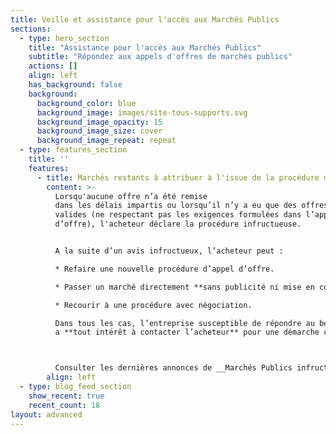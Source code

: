 ```yaml
---
title: Veille et assistance pour l'accès aux Marchés Publics
sections:
  - type: hero_section
    title: "Assistance pour l'accès aux Marchés Publics"
    subtitle: "Répondez aux appels d'offres de marchés publics"
    actions: []
    align: left
    has_background: false
    background:
      background_color: blue
      background_image: images/site-tous-supports.svg
      background_image_opacity: 15
      background_image_size: cover
      background_image_repeat: repeat
  - type: features_section
    title: ''
    features:
      - title: Marchés restants à attribuer à l'issue de la procédure de Commande Publique
        content: >-
          Lorsqu'aucune offre n’a été remise
          dans les délais impartis ou lorsqu’il n’y a eu que des offres non
          valides (ne respectant pas les exigences formulées dans l’appel
          d’offre), l'acheteur déclare la procédure infructueuse.


          A la suite d’un avis infructueux, l’acheteur peut :

          * Refaire une nouvelle procédure d’appel d’offre.

          * Passer un marché directement **sans publicité ni mise en concurrence**.

          * Recourir à une procédure avec négociation.

          Dans tous les cas, l’entreprise susceptible de répondre au besoin
          a **tout intérêt à contacter l’acheteur** pour une démarche commerciale.



          Consulter les dernières annonces de __Marchés Publics infructueux :__
        align: left
  - type: blog_feed_section
    show_recent: true
    recent_count: 18
layout: advanced
---
```

